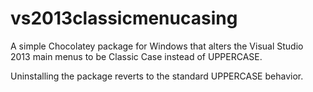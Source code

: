 # vs2013classicmenucasing

A simple Chocolatey package for Windows that alters the Visual Studio 2013 main menus to be Classic Case instead of UPPERCASE.

Uninstalling the package reverts to the standard UPPERCASE behavior.
